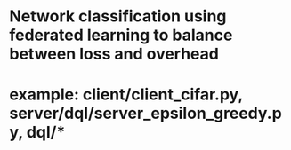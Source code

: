 ﻿# Network classification using federated learning to balance between loss and overhead
# example: client/client_cifar.py, server/dql/server_epsilon_greedy.py, dql/* 
